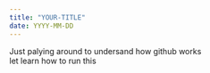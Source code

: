 ```yaml
---
title: "YOUR-TITLE"
date: YYYY-MM-DD
---
```





Just palying around to undersand how github works \
let learn how to run this
